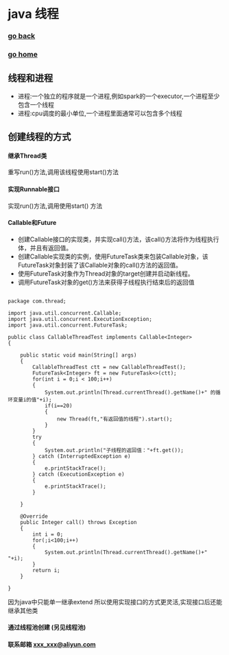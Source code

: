 # java 线程
### [go back](/java.md)      
### [go home](../README.md)     
## 线程和进程
+ 进程:一个独立的程序就是一个进程,例如spark的一个executor,一个进程至少包含一个线程
+ 进程:cpu调度的最小单位,一个进程里面通常可以包含多个线程
## 创建线程的方式
#### 继承Thread类 
重写run()方法,调用该线程使用start()方法
#### 实现Runnable接口
实现run()方法,调用使用start() 方法
#### Callable和Future
+ 创建Callable接口的实现类，并实现call()方法，该call()方法将作为线程执行体，并且有返回值。
+ 创建Callable实现类的实例，使用FutureTask类来包装Callable对象，该FutureTask对象封装了该Callable对象的call()方法的返回值。
+ 使用FutureTask对象作为Thread对象的target创建并启动新线程。
+ 调用FutureTask对象的get()方法来获得子线程执行结束后的返回值
```

package com.thread;
 
import java.util.concurrent.Callable;
import java.util.concurrent.ExecutionException;
import java.util.concurrent.FutureTask;
 
public class CallableThreadTest implements Callable<Integer>
{
 
	public static void main(String[] args)
	{
		CallableThreadTest ctt = new CallableThreadTest();
		FutureTask<Integer> ft = new FutureTask<>(ctt);
		for(int i = 0;i < 100;i++)
		{
			System.out.println(Thread.currentThread().getName()+" 的循环变量i的值"+i);
			if(i==20)
			{
				new Thread(ft,"有返回值的线程").start();
			}
		}
		try
		{
			System.out.println("子线程的返回值："+ft.get());
		} catch (InterruptedException e)
		{
			e.printStackTrace();
		} catch (ExecutionException e)
		{
			e.printStackTrace();
		}
 
	}
 
	@Override
	public Integer call() throws Exception
	{
		int i = 0;
		for(;i<100;i++)
		{
			System.out.println(Thread.currentThread().getName()+" "+i);
		}
		return i;
	}
 
}

```
因为java中只能单一继承extend 所以使用实现接口的方式更灵活,实现接口后还能继承其他类  
#### 通过线程池创建 (另见线程池)



#### 联系邮箱 xxx_xxx@aliyun.com

